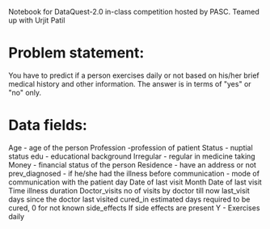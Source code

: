 
Notebook for DataQuest-2.0 in-class competition hosted by PASC. Teamed up with Urjit Patil

# Problem statement:
You have to predict if a person exercises daily or not based on his/her brief medical history and other information. The answer is in terms of "yes" or "no" only.

# Data fields: 

Age - age of the person
Profession -profession of patient
Status - nuptial status
edu - educational background
Irregular - regular in medicine taking
Money - financial status of the person
Residence - have an address or not
prev_diagnosed - if he/she had the illness before
communication - mode of communication with the patient
day Date of last visit
Month Date of last visit
Time illness duration
Doctor_visits no of visits by doctor till now
last_visit days since the doctor last visited
cured_in estimated days required to be cured, 0 for not known
side_effects If side effects are present
Y - Exercises daily
